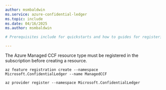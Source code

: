 ```yaml
---
author: msmbaldwin
ms.service: azure-confidential-ledger
ms.topic: include
ms.date: 04/16/2025
ms.author: msmbaldwin

# Prerequisites include for quickstarts and how to guides for registering the Microsoft.ConfidentialLedger provider.

---
```


The Azure Managed CCF resource type must be registered in the subscription before creating a resource. 

```azurecli
az feature registration create --namespace Microsoft.ConfidentialLedger --name ManagedCCF

az provider register --namespace Microsoft.ConfidentialLedger
```